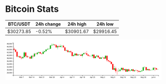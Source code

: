 # Bitcoin Stats

BTC/USDT|24h change|24h high|24h low|
|---|---|---|---|
|$30273.85|-0.52%|$30901.67|$29916.45|

<img src="./chart.svg">
